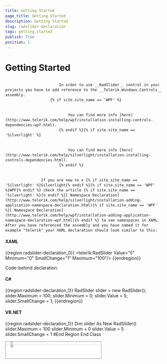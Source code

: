 ```yaml
---
title: Getting Started
page_title: Getting Started
description: Getting Started
slug: radslider-declaration
tags: getting,started
publish: True
position: 1
---
```


# Getting Started



## 

>


							In order to use __RadSlider__ control in your projects you have to add reference to the __Telerik.Windows.Controls__ assembly.
						{% if site.site_name == 'WPF' %}


								You can find more info [here](http://www.telerik.com/help/wpf/installation-installing-controls-dependencies-wpf.html).
							{% endif %}{% if site.site_name == 'Silverlight' %}


								You can find more info [here](http://www.telerik.com/help/silverlight/installation-installing-controls-dependencies.html).
							{% endif %}


					If you are new to e {% if site.site_name == 'Silverlight' %}Silverlight{% endif %}{% if site.site_name == 'WPF' %}WPF{% endif %} check the article {% if site.site_name == 'Silverlight' %}{% endif %}[ Namespace Declaration](http://www.telerik.com/help/silverlight/installation-adding-application-namespace-declaration.html){% if site.site_name == 'WPF' %}[ Namespace Declaration](http://www.telerik.com/help/wpf/installation-adding-application-namespace-declaration-wpf.html){% endif %} to see namespaces in XAML. After you have referenced the assembly and you have named it for example "telerik" your XAML declaration should look similar to this:
				

#### __XAML__

{{region radslider-declaration_0}}
	<telerik:RadSlider Value="5" Minimum="0" SmallChange="1" Maximum="100"/>
	{{endregion}}



Code-behind declaration:

#### __C#__

{{region radslider-declaration_1}}
	RadSlider slider = new RadSlider();
	slider.Maximum = 100;
	slider.Minimum = 0;
	slider.Value = 5;
	slider.SmallChange = 1;
	{{endregion}}



#### __VB.NET__

{{region radslider-declaration_1}}
		Dim slider As New RadSlider()
		slider.Maximum = 100
		slider.Minimum = 0
		slider.Value = 5
		slider.SmallChange = 1
	#End Region
	End Class



![](images/radslider_gettingstarted.png)
